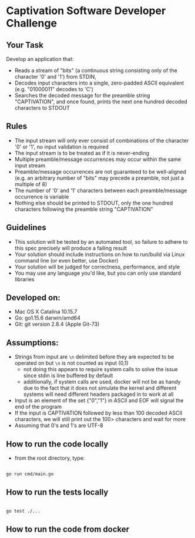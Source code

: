 # Captivation Software Developer Challenge

## Your Task
Develop an application that:
- Reads a stream of "bits" (a continuous string consisting only of the character '0' and '1') from STDIN,
- Decodes input characters into a single, zero-padded ASCII equivalent (e.g. "01000011" decodes to 'C')
- Searches the decoded message for the preamble string "CAPTIVATION", and once found, prints the next one hundred decoded characters to STDOUT

## Rules
- The input stream will only ever consist of combinations of the character '0' or '1', no input validation is required
- The input stream is to be treated as if it is never-ending
- Multiple preamble/message occurrences may occur within the same input stream
- Preamble/message occurrences are not guaranteed to be well-aligned (e.g. an arbitrary number of "bits" may precede a preamble, not just a multiple of 8)
- The number of '0' and '1' characters between each preamble/message occurrence is variable 
- Nothing else should be printed to STDOUT, only the one hundred characters following the preamble string "CAPTIVATION"

## Guidelines
- This solution will be tested by an automated tool, so failure to adhere to this spec precisely will produce a failing result 
- Your solution should include instructions on how to run/build via Linux command line (or even better, use Docker)
- Your solution will be judged for correctness, performance, and style
- You may use any language you'd like, but you can only use standard libraries

## Developed on:
- Mac OS X Catalina 10.15.7
- Go: go1.15.6 darwin/amd64
- Git: git version 2.8.4 (Apple Git-73)

## Assumptions:
- Strings from input are `\n` delimited before they are expected to be operated on but `\n` is not counted as input (0,1) 
  - not doing this appears to require system calls to solve the issue since stdin is line buffered by default
  - additionally, if system calls are used, docker will not be as handy due to the fact that it does not simulate the kernel and different systems will need different headers packaged in to work at all
- Input is an element of the set {"0","1"} in ASCII and EOF will signal the end of the program
- If the input is CAPTIVATION followed by less than 100 decoded ASCII characters, we will still print out the 100> characters and wait for more
- Assuming that 0's and 1's are UTF-8

## How to run the code locally
- from the root directory, type:

```bash

go run cmd/main.go

```
## How to run the tests locally

```bash

go test ./...

```


## How to run the code from docker




